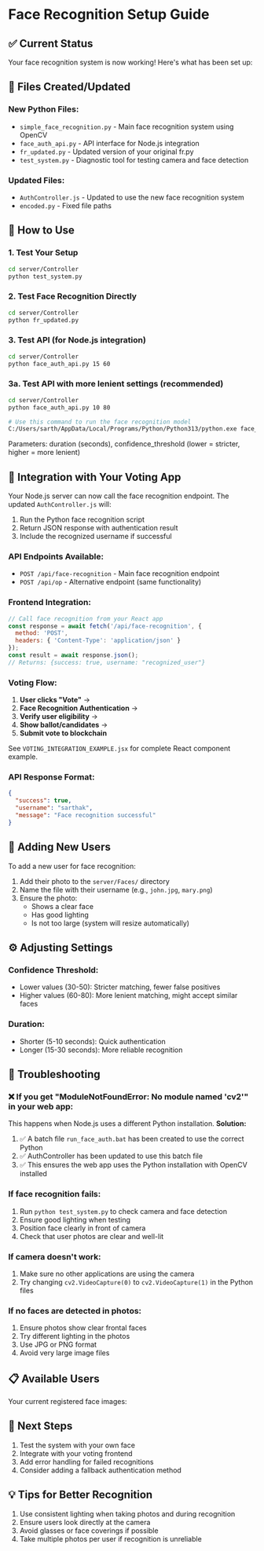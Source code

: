 # Face Recognition Setup Guide

## ✅ Current Status
Your face recognition system is now working! Here's what has been set up:

## 📁 Files Created/Updated

### New Python Files:
- `simple_face_recognition.py` - Main face recognition system using OpenCV
- `face_auth_api.py` - API interface for Node.js integration
- `fr_updated.py` - Updated version of your original fr.py
- `test_system.py` - Diagnostic tool for testing camera and face detection

### Updated Files:
- `AuthController.js` - Updated to use the new face recognition system
- `encoded.py` - Fixed file paths

## 🚀 How to Use

### 1. Test Your Setup
```bash
cd server/Controller
python test_system.py
```

### 2. Test Face Recognition Directly
```bash
cd server/Controller
python fr_updated.py
```

### 3. Test API (for Node.js integration)
```bash
cd server/Controller
python face_auth_api.py 15 60
```

### 3a. Test API with more lenient settings (recommended)
```bash
cd server/Controller
python face_auth_api.py 10 80

# Use this command to run the face recognition model
C:/Users/sarth/AppData/Local/Programs/Python/Python313/python.exe face_auth_api.py 10 80
```
Parameters: duration (seconds), confidence_threshold (lower = stricter, higher = more lenient)

## 🔧 Integration with Your Voting App

Your Node.js server can now call the face recognition endpoint. The updated `AuthController.js` will:

1. Run the Python face recognition script
2. Return JSON response with authentication result
3. Include the recognized username if successful

### API Endpoints Available:
- `POST /api/face-recognition` - Main face recognition endpoint
- `POST /api/op` - Alternative endpoint (same functionality)

### Frontend Integration:
```javascript
// Call face recognition from your React app
const response = await fetch('/api/face-recognition', {
  method: 'POST',
  headers: { 'Content-Type': 'application/json' }
});
const result = await response.json();
// Returns: {success: true, username: "recognized_user"}
```

### Voting Flow:
1. **User clicks "Vote"** → 
2. **Face Recognition Authentication** → 
3. **Verify user eligibility** → 
4. **Show ballot/candidates** → 
5. **Submit vote to blockchain**

See `VOTING_INTEGRATION_EXAMPLE.jsx` for complete React component example.

### API Response Format:
```json
{
  "success": true,
  "username": "sarthak",
  "message": "Face recognition successful"
}
```

## 📸 Adding New Users

To add a new user for face recognition:

1. Add their photo to the `server/Faces/` directory
2. Name the file with their username (e.g., `john.jpg`, `mary.png`)
3. Ensure the photo:
   - Shows a clear face
   - Has good lighting
   - Is not too large (system will resize automatically)

## ⚙️ Adjusting Settings

### Confidence Threshold:
- Lower values (30-50): Stricter matching, fewer false positives
- Higher values (60-80): More lenient matching, might accept similar faces

### Duration:
- Shorter (5-10 seconds): Quick authentication
- Longer (15-30 seconds): More reliable recognition

## 🐛 Troubleshooting

### ❌ If you get "ModuleNotFoundError: No module named 'cv2'" in your web app:
This happens when Node.js uses a different Python installation. **Solution:**
1. ✅ A batch file `run_face_auth.bat` has been created to use the correct Python
2. ✅ AuthController has been updated to use this batch file
3. ✅ This ensures the web app uses the Python installation with OpenCV installed

### If face recognition fails:
1. Run `python test_system.py` to check camera and face detection
2. Ensure good lighting when testing
3. Position face clearly in front of camera
4. Check that user photos are clear and well-lit

### If camera doesn't work:
1. Make sure no other applications are using the camera
2. Try changing `cv2.VideoCapture(0)` to `cv2.VideoCapture(1)` in the Python files

### If no faces are detected in photos:
1. Ensure photos show clear frontal faces
2. Try different lighting in the photos
3. Use JPG or PNG format
4. Avoid very large image files

## 📋 Available Users

Your current registered face images:

## 🔄 Next Steps

1. Test the system with your own face
2. Integrate with your voting frontend
3. Add error handling for failed recognitions
4. Consider adding a fallback authentication method

## 💡 Tips for Better Recognition

1. Use consistent lighting when taking photos and during recognition
2. Ensure users look directly at the camera
3. Avoid glasses or face coverings if possible
4. Take multiple photos per user if recognition is unreliable
